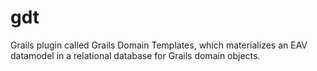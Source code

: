 gdt
===

Grails plugin called Grails Domain Templates, which materializes an EAV datamodel in a relational database for Grails domain objects.